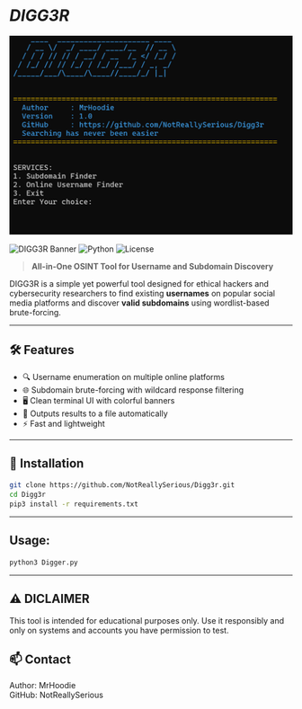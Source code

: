 # <i>DIGG3R</i>

![DIGG3R Banner](https://github.com/NotReallySerious/DIGG3R/blob/main/IMAGE.png)


![DIGG3R Banner](https://img.shields.io/badge/status-active-brightgreen?style=flat-square)
![Python](https://img.shields.io/badge/python-3.8+-blue?style=flat-square)
![License](https://img.shields.io/github/license/NotReallySerious/Digg3r?style=flat-square)

> **All-in-One OSINT Tool for Username and Subdomain Discovery**

DIGG3R is a simple yet powerful tool designed for ethical hackers and cybersecurity researchers to find existing **usernames** on popular social media platforms and discover **valid subdomains** using wordlist-based brute-forcing.

---

## 🛠 Features

- 🔍 Username enumeration on multiple online platforms
- 🌐 Subdomain brute-forcing with wildcard response filtering
- 🖥️ Clean terminal UI with colorful banners
- 📄 Outputs results to a file automatically
- ⚡ Fast and lightweight

---

## 🚀 Installation

```bash
git clone https://github.com/NotReallySerious/Digg3r.git
cd Digg3r
pip3 install -r requirements.txt
```

---
## Usage:
```python
python3 Digger.py
```
---
## ⚠️ DICLAIMER
This tool is intended for educational purposes only. Use it responsibly and only on systems and accounts you have permission to test.

## 📫 Contact
Author: MrHoodie <br>
GitHub: NotReallySerious

